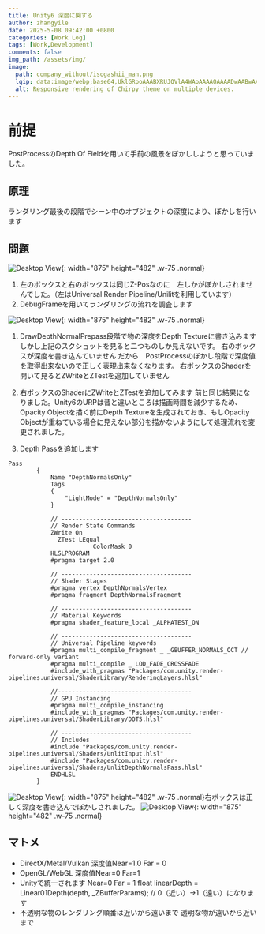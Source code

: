 ```yaml
---
title: Unity6 深度に関する
author: zhangyile
date: 2025-5-08 09:42:00 +0800
categories: [Work Log]
tags: [Work,Development]
comments: false
img_path: /assets/img/
image:
  path: company_without/isogashii_man.png
  lqip: data:image/webp;base64,UklGRpoAAABXRUJQVlA4WAoAAAAQAAAADwAABwAAQUxQSDIAAAARL0AmbZurmr57yyIiqE8oiG0bejIYEQTgqiDA9vqnsUSI6H+oAERp2HZ65qP/VIAWAFZQOCBCAAAA8AEAnQEqEAAIAAVAfCWkAALp8sF8rgRgAP7o9FDvMCkMde9PK7euH5M1m6VWoDXf2FkP3BqV0ZYbO6NA/VFIAAAA
  alt: Responsive rendering of Chirpy theme on multiple devices.
---
```


# 前提
PostProcessのDepth Of Fieldを用いて手前の風景をぼかししようと思っていました。

## 原理
ランダリング最後の段階でシーン中のオブジェクトの深度により、ぼかしを行います

## 問題
![Desktop View](company/render_z_1.png){: width="875" height="482" .w-75 .normal}
1. 左のボックスと右のボックスは同じZ-Posなのに　左しかがぼかしされませんでした。（左はUniversal Render Pipeline/Unilitを利用しています）
2. DebugFrameを用いてランダリングの流れを調査します

![Desktop View](company/render_z_2.png){: width="875" height="482" .w-75 .normal}
1. DrawDepthNormalPrepass段階で物の深度をDepth Textureに書き込みます
    しかし上記のスクショットを見ると二つものしか見えないです。
    右のボックスが深度を書き込んていません
    だから　PostProcessのぼかし段階で深度値を取得出来ないので正しく表現出来なくなります。
    右ボックスのShaderを開いて見るとZWriteとZTestを追加していません
    
2. 右ボックスのShaderにZWriteとZTestを追加してみます
    前と同じ結果になりました。Unity6のURPは昔と違いところは描画時間を減少するため、Opacity Objectを描く前にDepth Textureを生成されておき、もしOpacity Objectが重ねている場合に見えない部分を描かないようにして処理流れを変更されました。
    
3. Depth Passを追加します

```
Pass
        {
            Name "DepthNormalsOnly"
            Tags
            {
                "LightMode" = "DepthNormalsOnly"
            }

            // -------------------------------------
            // Render State Commands
            ZWrite On
	          ZTest LEqual
						ColorMask 0
            HLSLPROGRAM
            #pragma target 2.0

            // -------------------------------------
            // Shader Stages
            #pragma vertex DepthNormalsVertex
            #pragma fragment DepthNormalsFragment

            // -------------------------------------
            // Material Keywords
            #pragma shader_feature_local _ALPHATEST_ON

            // -------------------------------------
            // Universal Pipeline keywords
            #pragma multi_compile_fragment _ _GBUFFER_NORMALS_OCT // forward-only variant
            #pragma multi_compile _ LOD_FADE_CROSSFADE
            #include_with_pragmas "Packages/com.unity.render-pipelines.universal/ShaderLibrary/RenderingLayers.hlsl"

            //--------------------------------------
            // GPU Instancing
            #pragma multi_compile_instancing
            #include_with_pragmas "Packages/com.unity.render-pipelines.universal/ShaderLibrary/DOTS.hlsl"

            // -------------------------------------
            // Includes
            #include "Packages/com.unity.render-pipelines.universal/Shaders/UnlitInput.hlsl"
            #include "Packages/com.unity.render-pipelines.universal/Shaders/UnlitDepthNormalsPass.hlsl"
            ENDHLSL
        }
```

![Desktop View](company/render_z_3.png){: width="875" height="482" .w-75 .normal}右ボックスは正しく深度を書き込んでぼかしされました。
![Desktop View](company/render_z_4.png){: width="875" height="482" .w-75 .normal}

## マトメ
- DirectX/Metal/Vulkan 深度值Near=1.0 Far = 0
- OpenGL/WebGL 深度值Near=0 Far=1
- Unityで統一されます
    Near=0 Far = 1
    float linearDepth = Linear01Depth(depth, _ZBufferParams); // 0（近い）→1（遠い）になります
- 不透明な物のレンダリング順番は近いから遠いまで
透明な物が遠いから近いまで